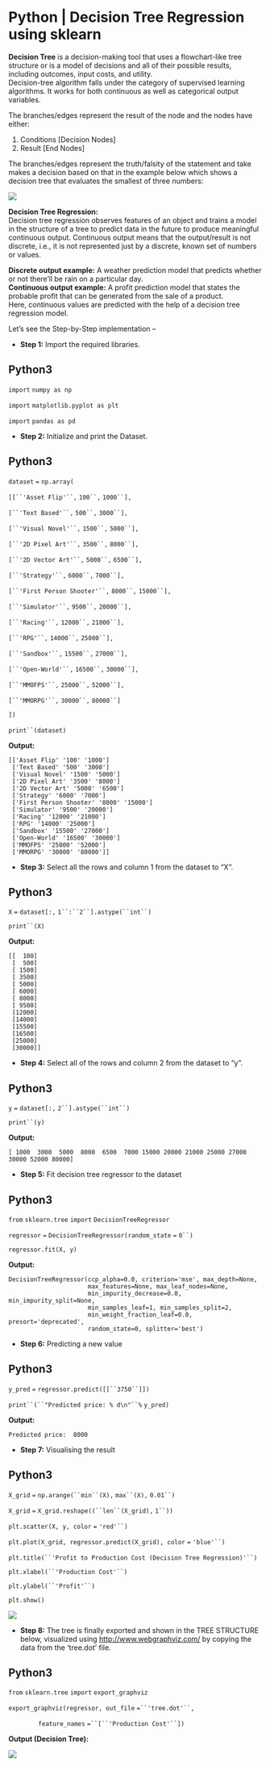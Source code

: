 ﻿# Python | Decision Tree Regression using sklearn 

**Decision Tree** is a decision-making tool that uses a flowchart-like tree structure or is a model of decisions and all of their possible results, including outcomes, input costs, and utility.  
Decision-tree algorithm falls under the category of supervised learning algorithms. It works for both continuous as well as categorical output variables.

The branches/edges represent the result of the node and the nodes have either: 

1.  Conditions \[Decision Nodes\]
2.  Result \[End Nodes\]

The branches/edges represent the truth/falsity of the statement and take makes a decision based on that in the example below which shows a decision tree that evaluates the smallest of three numbers:  

  
![](https://media.geeksforgeeks.org/wp-content/uploads/decision-tree.jpg)

**Decision Tree Regression:**   
Decision tree regression observes features of an object and trains a model in the structure of a tree to predict data in the future to produce meaningful continuous output. Continuous output means that the output/result is not discrete, i.e., it is not represented just by a discrete, known set of numbers or values.

**Discrete output example:** A weather prediction model that predicts whether or not there’ll be rain on a particular day.   
**Continuous output example:** A profit prediction model that states the probable profit that can be generated from the sale of a product.  
Here, continuous values are predicted with the help of a decision tree regression model.

Let’s see the Step-by-Step implementation – 

*   **Step 1:** Import the required libraries. 

Python3
-------

`import` `numpy as np` 

`import` `matplotlib.pyplot as plt`

`import` `pandas as pd` 

*   **Step 2:** Initialize and print the Dataset.

Python3
-------

`dataset` `=` `np.array(`

`[[``'Asset Flip'``,` `100``,` `1000``],`

`[``'Text Based'``,` `500``,` `3000``],`

`[``'Visual Novel'``,` `1500``,` `5000``],`

`[``'2D Pixel Art'``,` `3500``,` `8000``],`

`[``'2D Vector Art'``,` `5000``,` `6500``],`

`[``'Strategy'``,` `6000``,` `7000``],`

`[``'First Person Shooter'``,` `8000``,` `15000``],`

`[``'Simulator'``,` `9500``,` `20000``],`

`[``'Racing'``,` `12000``,` `21000``],`

`[``'RPG'``,` `14000``,` `25000``],`

`[``'Sandbox'``,` `15500``,` `27000``],`

`[``'Open-World'``,` `16500``,` `30000``],`

`[``'MMOFPS'``,` `25000``,` `52000``],`

`[``'MMORPG'``,` `30000``,` `80000``]`

`])`

`print``(dataset)` 

**Output:**

```
[['Asset Flip' '100' '1000']
 ['Text Based' '500' '3000']
 ['Visual Novel' '1500' '5000']
 ['2D Pixel Art' '3500' '8000']
 ['2D Vector Art' '5000' '6500']
 ['Strategy' '6000' '7000']
 ['First Person Shooter' '8000' '15000']
 ['Simulator' '9500' '20000']
 ['Racing' '12000' '21000']
 ['RPG' '14000' '25000']
 ['Sandbox' '15500' '27000']
 ['Open-World' '16500' '30000']
 ['MMOFPS' '25000' '52000']
 ['MMORPG' '30000' '80000']]
```


*   **Step 3:** Select all the rows and column 1 from the dataset to “X”.

Python3
-------

`X` `=` `dataset[:,` `1``:``2``].astype(``int``)` 

`print``(X)`

**Output:**

```
[[  100]
 [  500]
 [ 1500]
 [ 3500]
 [ 5000]
 [ 6000]
 [ 8000]
 [ 9500]
 [12000]
 [14000]
 [15500]
 [16500]
 [25000]
 [30000]]

```


*   **Step 4:** Select all of the rows and column 2 from the dataset to “y”.

Python3
-------

`y` `=` `dataset[:,` `2``].astype(``int``)` 

`print``(y)`

**Output:**

```
[ 1000  3000  5000  8000  6500  7000 15000 20000 21000 25000 27000 30000 52000 80000]
```


*   **Step 5:** Fit decision tree regressor to the dataset

Python3
-------

`from` `sklearn.tree` `import` `DecisionTreeRegressor` 

`regressor` `=` `DecisionTreeRegressor(random_state` `=` `0``)` 

`regressor.fit(X, y)`

**Output:**

```
DecisionTreeRegressor(ccp_alpha=0.0, criterion='mse', max_depth=None,
                      max_features=None, max_leaf_nodes=None,
                      min_impurity_decrease=0.0, min_impurity_split=None,
                      min_samples_leaf=1, min_samples_split=2,
                      min_weight_fraction_leaf=0.0, presort='deprecated',
                      random_state=0, splitter='best')
```


*   **Step 6:** Predicting a new value

Python3
-------

`y_pred` `=` `regressor.predict([[``3750``]])`

`print``(``"Predicted price: % d\n"``%` `y_pred)` 

**Output:**

```
Predicted price:  8000
```


*   **Step 7:** Visualising the result

Python3
-------

`X_grid` `=` `np.arange(``min``(X),` `max``(X),` `0.01``)`

`X_grid` `=` `X_grid.reshape((``len``(X_grid),` `1``))` 

`plt.scatter(X, y, color` `=` `'red'``)`

`plt.plot(X_grid, regressor.predict(X_grid), color` `=` `'blue'``)` 

`plt.title(``'Profit to Production Cost (Decision Tree Regression)'``)` 

`plt.xlabel(``'Production Cost'``)`

`plt.ylabel(``'Profit'``)`

`plt.show()`

![](https://media.geeksforgeeks.org/wp-content/uploads/d_tree6.png)

*   **Step 8:** The tree is finally exported and shown in the TREE STRUCTURE below, visualized using http://www.webgraphviz.com/ by copying the data from the ‘tree.dot’ file.

Python3
-------

`from` `sklearn.tree` `import` `export_graphviz` 

`export_graphviz(regressor, out_file` `=``'tree.dot'``,`

               `feature_names` `=``[``'Production Cost'``])` 

**Output (Decision Tree):** 

  
![](https://media.geeksforgeeks.org/wp-content/uploads/graph-19.png)